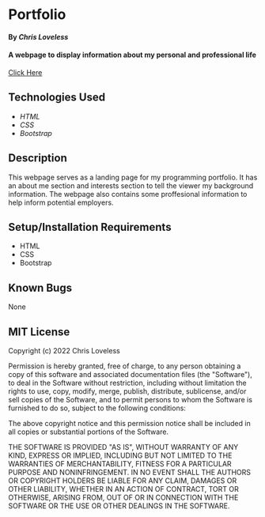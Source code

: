 
# Portfolio

#### By _**Chris Loveless**_

#### A webpage to display information about my personal and professional life

[Click Here](chriskloveless.github.io/Portfolio)

## Technologies Used

* _HTML_
* _CSS_
* _Bootstrap_

## Description

This webpage serves as a landing page for my programming portfolio. It has an about me section and interests section to tell the viewer my background information. The webpage also contains some proffesional information to help inform potential employers.

## Setup/Installation Requirements

* HTML
* CSS
* Bootstrap

## Known Bugs

None

## MIT License
Copyright (c) 2022 Chris Loveless

Permission is hereby granted, free of charge, to any person obtaining a copy
of this software and associated documentation files (the "Software"), to deal
in the Software without restriction, including without limitation the rights
to use, copy, modify, merge, publish, distribute, sublicense, and/or sell
copies of the Software, and to permit persons to whom the Software is
furnished to do so, subject to the following conditions:

The above copyright notice and this permission notice shall be included in all
copies or substantial portions of the Software.

THE SOFTWARE IS PROVIDED "AS IS", WITHOUT WARRANTY OF ANY KIND, EXPRESS OR
IMPLIED, INCLUDING BUT NOT LIMITED TO THE WARRANTIES OF MERCHANTABILITY,
FITNESS FOR A PARTICULAR PURPOSE AND NONINFRINGEMENT. IN NO EVENT SHALL THE
AUTHORS OR COPYRIGHT HOLDERS BE LIABLE FOR ANY CLAIM, DAMAGES OR OTHER
LIABILITY, WHETHER IN AN ACTION OF CONTRACT, TORT OR OTHERWISE, ARISING FROM,
OUT OF OR IN CONNECTION WITH THE SOFTWARE OR THE USE OR OTHER DEALINGS IN THE
SOFTWARE.
